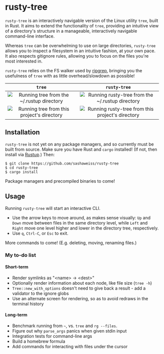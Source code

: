 # rusty-tree
`rusty-tree` is an interactively navigable version of the Linux utility `tree`, built in Rust. It aims to extend the functionality of `tree`, providing an intuitive view of a directory's structure in a manageable, interactively navigable command-line interface.

Whereas `tree` can be overwhelming to use on large directories, `rusty-tree` allows you to inspect a filesystem in an intuitive fashion, at your own pace. It also respects gitignore rules, allowing you to focus on the files you're most interested in.

`rusty-tree` relies on the FS walker used by [ripgrep](https://github.com/BurntSushi/ripgrep/tree/master/ignore), bringing you the usefulness of `tree` with as little overhead/slowdown as possible!

`tree`             |  `rusty-tree`
:-------------------------:|:-------------------------:
![Running `tree` from the ~/.rustup directory][rustup_tree_gif]  |  ![Running `rusty-tree` from the ~/.rustup directory][rustup_rt_gif]
![Running `tree` from this project's directory][rt_tree_gif]  |  ![Running `rusty-tree` from this project's directory][rt_rt_gif]

[rustup_rt_gif]: https://media.giphy.com/media/oOnUBSE5gL45B1zk5K/giphy.gif
[rt_rt_gif]: https://media.giphy.com/media/9JeJTMYkjcwGmB2XdO/giphy.gif
[rustup_tree_gif]: https://media.giphy.com/media/kVgETL09kI8pi24RfR/giphy.gif
[rt_tree_gif]: https://media.giphy.com/media/1d5QqzHOvEHrnfnH6P/giphy.gif

## Installation
`rusty-tree` is not yet on any package managers, and so currently must be built from source. Make sure you have Rust and `cargo` installed! (If not, then install via [Rustup](https://rustup.rs/).) Then:
```
$ git clone https://github.com/sashaweiss/rusty-tree
$ cd rusty-tree
$ cargo install
```

Package managers and precompiled binaries to come!

## Usage
Running `rusty-tree` will start an interactive CLI.

* Use the arrow keys to move around, as makes sense visually: `Up` and `Down` move between files in the same directory level, while `Left` and `Right` move one level higher and lower in the directory tree, respectively.
* Use `q`, `Ctrl-C`, or `Esc` to exit.

More commands to come! (E.g. deleting, moving, renaming files.)

### My to-do list

#### Short-term
* Render symlinks as "\<name\> -> \<dest\>"
* Optionally render information about each node, like file size (`tree -h`)
* `Tree::new_with_options` doesn't need to give back a result - add a validator to the ignore globs
* Use an alternate screen for rendering, so as to avoid redraws in the terminal history

#### Long-term
* Benchmark running from `~`, vs. `tree` and `rg --files`.
* Figure out why `parse_args` panics when given stdin input
* Integration tests for command-line args
* Build a homebrew formula
* Add commands for interacting with files under the cursor
